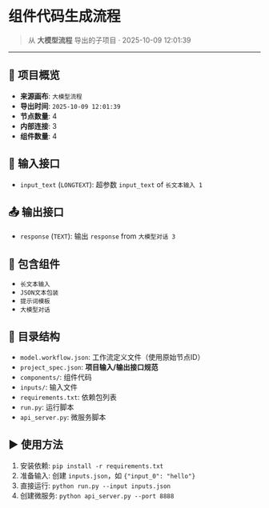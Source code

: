 # 组件代码生成流程
    
> 从 **大模型流程** 导出的子项目 · 2025-10-09 12:01:39

---

## 📌 项目概览

- **来源画布**: `大模型流程`
- **导出时间**: `2025-10-09 12:01:39`
- **节点数量**: 4
- **内部连接**: 3
- **组件数量**: 4

## 🧩 输入接口

- `input_text` (`LONGTEXT`): 超参数 `input_text` of `长文本输入 1`

## 📤 输出接口

- `response` (`TEXT`): 输出 `response` from `大模型对话 3`

## 🧱 包含组件

- `长文本输入`
- `JSON文本包装`
- `提示词模板`
- `大模型对话`

## 📂 目录结构

- `model.workflow.json`: 工作流定义文件（使用原始节点ID）
- `project_spec.json`: **项目输入/输出接口规范**
- `components/`: 组件代码
- `inputs/`: 输入文件
- `requirements.txt`: 依赖包列表
- `run.py`: 运行脚本
- `api_server.py`: 微服务脚本

## ▶️ 使用方法

1. 安装依赖: `pip install -r requirements.txt`
2. 准备输入: 创建 `inputs.json`，如 `{"input_0": "hello"}`
3. 直接运行: `python run.py --input inputs.json`
4. 创建微服务: `python api_server.py --port 8888`
